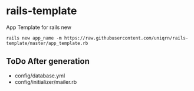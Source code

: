 # rails-template
App Template for rails new

`rails new app_name -m https://raw.githubusercontent.com/uniqrn/rails-template/master/app_template.rb`

## ToDo After generation

* config/database.yml
* config/initializer/mailer.rb

